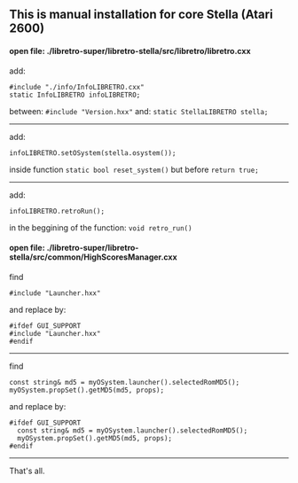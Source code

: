 ## This is manual installation for core Stella (Atari 2600)

#### open file: ./libretro-super/libretro-stella/src/libretro/libretro.cxx

add:
```
#include "./info/InfoLIBRETRO.cxx"
static InfoLIBRETRO infoLIBRETRO;
```
between: `#include "Version.hxx"` and: `static StellaLIBRETRO stella;`

------------------------------------------------

add:
```
infoLIBRETRO.setOSystem(stella.osystem());
```
inside function `static bool reset_system()` but before `return true;`

------------------------------------------------

add:
```
infoLIBRETRO.retroRun();
```
in the beggining of the function: `void retro_run()`



#### open file: ./libretro-super/libretro-stella/src/common/HighScoresManager.cxx

find
```
#include "Launcher.hxx"
```
and replace by:
```
#ifdef GUI_SUPPORT
#include "Launcher.hxx"
#endif
```

------------------------------------------------

find
```
const string& md5 = myOSystem.launcher().selectedRomMD5();
myOSystem.propSet().getMD5(md5, props);
```
and replace by:
```
#ifdef GUI_SUPPORT
  const string& md5 = myOSystem.launcher().selectedRomMD5();
  myOSystem.propSet().getMD5(md5, props);
#endif
```

------------------------------------------------

That's all.